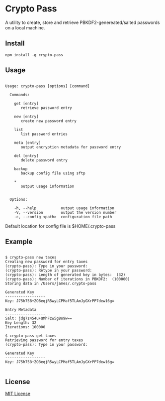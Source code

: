 # Crypto Pass

A utility to create, store and retrieve PBKDF2-genereated/salted passwords on a local machine.

## Install

```shell
npm install -g crypto-pass
```

## Usage
```shell

Usage: crypto-pass [options] [command]

  Commands:

    get [entry]
       retrieve password entry

    new [entry]
       create new password entry

    list
       list password entries

    meta [entry]
       output encryption metadata for password entry

    del [entry]
       delete password entry

    backup
       backup config file using sftp

    *
       output usage information


  Options:

    -h, --help           output usage information
    -V, --version        output the version number
    -c, --config <path>  configuration file path

```

Default location for config file is $HOME/.crypto-pass

## Example

```shell

$ crypto-pass new taxes
Creating new password for entry taxes
(crypto-pass): Type in your password:
(crypto-pass): Retype in your password:
(crypto-pass): Length of generated key in bytes:  (32)
(crypto-pass): Number of iterations in PBKDF2:  (100000)
Storing data in /Users/james/.crypto-pass

Generated Key
------------------
Key: J75h758+ZO8eqjR5wyLCPMaf5TLAmJyGXrPP7dew16g=

Entry Metadata
------------------
Salt: jdg7z454u+QMhFzw5g8o9w==
Key Length: 32
Iterations: 100000

$ crypto-pass get taxes
Retrieving password for entry taxes
(crypto-pass): Type in your password:

Generated Key
------------------
Key: J75h758+ZO8eqjR5wyLCPMaf5TLAmJyGXrPP7dew16g=


```

## License

[MIT License](http://en.wikipedia.org/wiki/MIT_License)